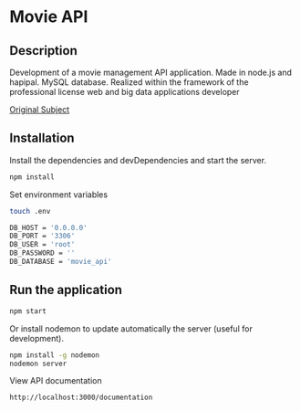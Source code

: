 # Movie API

## Description
Development of a movie management API application. Made in node.js and hapipal. MySQL database.
Realized within the framework of the professional license web and big data applications developer

[Original Subject](https://dancole.gitbook.io/nodejs/)


## Installation

Install the dependencies and devDependencies and start the server.
```bash
npm install
```

Set environment variables
```bash
touch .env
```

```bash
DB_HOST = '0.0.0.0'
DB_PORT = '3306'
DB_USER = 'root'
DB_PASSWORD = ''
DB_DATABASE = 'movie_api'
```

## Run the application
```bash
npm start
```
Or install nodemon to update automatically the server (useful for development).
```bash
npm install -g nodemon
nodemon server
```

View API documentation
```bash
http://localhost:3000/documentation
```